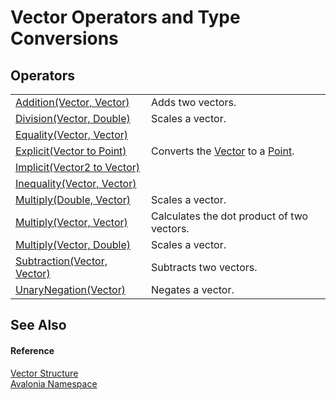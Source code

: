 # Vector Operators and Type Conversions




## Operators
<table>
<tr>
<td><a href="M_Avalonia_Vector_op_Addition">Addition(Vector, Vector)</a></td>
<td>Adds two vectors.</td>
</tr>
<tr>
<td><a href="M_Avalonia_Vector_op_Division">Division(Vector, Double)</a></td>
<td>Scales a vector.</td>
</tr>
<tr>
<td><a href="M_Avalonia_Vector_op_Equality">Equality(Vector, Vector)</a></td>
<td> </td>
</tr>
<tr>
<td><a href="M_Avalonia_Vector_op_Explicit">Explicit(Vector to Point)</a></td>
<td>Converts the <a href="T_Avalonia_Vector">Vector</a> to a <a href="T_Avalonia_Point">Point</a>.</td>
</tr>
<tr>
<td><a href="M_Avalonia_Vector_op_Implicit">Implicit(Vector2 to Vector)</a></td>
<td> </td>
</tr>
<tr>
<td><a href="M_Avalonia_Vector_op_Inequality">Inequality(Vector, Vector)</a></td>
<td> </td>
</tr>
<tr>
<td><a href="M_Avalonia_Vector_op_Multiply_2">Multiply(Double, Vector)</a></td>
<td>Scales a vector.</td>
</tr>
<tr>
<td><a href="M_Avalonia_Vector_op_Multiply">Multiply(Vector, Vector)</a></td>
<td>Calculates the dot product of two vectors.</td>
</tr>
<tr>
<td><a href="M_Avalonia_Vector_op_Multiply_1">Multiply(Vector, Double)</a></td>
<td>Scales a vector.</td>
</tr>
<tr>
<td><a href="M_Avalonia_Vector_op_Subtraction">Subtraction(Vector, Vector)</a></td>
<td>Subtracts two vectors.</td>
</tr>
<tr>
<td><a href="M_Avalonia_Vector_op_UnaryNegation">UnaryNegation(Vector)</a></td>
<td>Negates a vector.</td>
</tr>
</table>

## See Also


#### Reference
<a href="T_Avalonia_Vector">Vector Structure</a>  
<a href="N_Avalonia">Avalonia Namespace</a>  

